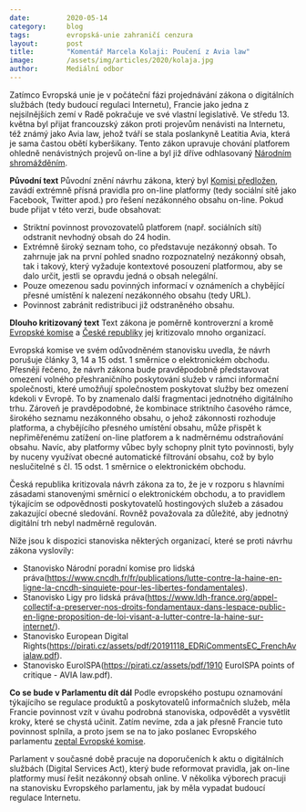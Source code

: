 ```yaml
---
date:         2020-05-14
category:     blog
tags:         evropská-unie zahraničí cenzura
layout:       post
title:        "Komentář Marcela Kolaji: Poučení z Avia law"
image:        /assets/img/articles/2020/kolaja.jpg
author:       Mediální odbor
---  
```




Zatímco Evropská unie je v počáteční fázi projednávání zákona o digitálních službách (tedy budoucí regulaci Internetu), Francie jako jedna z nejsilnějších zemí v Radě pokračuje ve své vlastní legislativě. Ve středu 13. května byl přijat francouzský zákon proti projevům nenávisti na Internetu, též známý jako Avia law, jehož tváří se stala poslankyně Leatitia Avia, která je sama častou obětí kyberšikany. Tento zákon upravuje chování platforem ohledně nenávistných projevů on-line a byl již dříve odhlasovaný [Národním shromážděním](http://www.assemblee-nationale.fr/dyn/15/textes/l15t0388_texte-adopte-seance).

**Původní text**
Původní znění návrhu zákona, který byl [Komisi předložen](https://pirati.cz/assets/pdf/notification_draft_2019_412_F_CS.pdf), zavádí extrémně přísná pravidla pro on-line platformy (tedy sociální sítě jako Facebook, Twitter apod.) pro řešení nezákonného obsahu on-line. Pokud bude přijat v této verzi, bude obsahovat:

* Striktní povinnost provozovatelů platforem (např. sociálních sítí) odstranit nevhodný obsah do 24 hodin.
* Extrémně široký seznam toho, co představuje nezákonný obsah. To zahrnuje jak na první pohled snadno rozpoznatelný nezákonný obsah, tak i takový, který vyžaduje kontextové posouzení platformou, aby se dalo určit, jestli se opravdu jedná o obsah nelegální.
* Pouze omezenou sadu povinných informací v oznámeních a chybějící přesné umístění k nalezení nezákonného obsahu (tedy URL).
* Povinnost zabránit redistribuci již odstraněného obsahu.


**Dlouho kritizovaný text**
Text zákona je poměrně kontroverzní a kromě [Evropské komise](https://cdn2.nextinpact.com/medias/observations-commission-europeenne-proposition-de-loi-avia.pdf) a [České republiky](https://www.nextinpact.com/news/108453-loi-contre-cyberhaine-avis-circonstancie-et-critique-republique-tcheque.htm) jej kritizovalo mnoho organizací.

Evropská komise ve svém odůvodněném stanovisku uvedla, že návrh porušuje články 3, 14 a 15 odst. 1 směrnice o elektronickém obchodu. Přesněji řečeno, že návrh zákona bude pravděpodobně představovat omezení volného přeshraničního poskytování služeb v rámci informační společnosti, které umožňují společnostem poskytovat služby bez omezení kdekoli v Evropě. To by znamenalo další fragmentaci jednotného digitálního trhu. Zároveň je pravděpodobné, že kombinace striktního časového rámce, širokého seznamu nezákonného obsahu, o jehož zákonnosti rozhoduje platforma, a chybějícího přesného umístění obsahu, může přispět k nepřiměřenému zatížení on-line platforem a k nadměrnému odstraňování obsahu. Navíc, aby platformy vůbec byly schopny plnit tyto povinnosti, byly by nuceny využívat obecné automatické filtrování obsahu, což by bylo neslučitelné s čl. 15 odst. 1 směrnice o elektronickém obchodu.

Česká republika kritizovala návrh zákona za to, že je v rozporu s hlavními zásadami stanovenými směrnicí o elektronickém obchodu, a to pravidlem týkajícím se odpovědnosti poskytovatelů hostingových služeb a zásadou zakazující obecné sledování. Rovněž považovala za důležité, aby jednotný digitální trh nebyl nadměrně regulován.

Níže jsou k dispozici stanoviska některých organizací, které se proti návrhu zákona vyslovily:

* Stanovisko Národní poradní komise pro lidská práva(https://www.cncdh.fr/fr/publications/lutte-contre-la-haine-en-ligne-la-cncdh-sinquiete-pour-les-libertes-fondamentales).
* Stanovisko Ligy pro lidská práva(https://www.ldh-france.org/appel-collectif-a-preserver-nos-droits-fondamentaux-dans-lespace-public-en-ligne-proposition-de-loi-visant-a-lutter-contre-la-haine-sur-internet/).
* Stanovisko European Digital Rights(https://pirati.cz/assets/pdf/20191118_EDRiCommentsEC_FrenchAvialaw.pdf).
* Stanovisko EuroISPA(https://pirati.cz/assets/pdf/1910 EuroISPA points of critique - AVIA law.pdf).

**Co se bude v Parlamentu dít dál**
Podle evropského postupu oznamování týkajícího se regulace produktů a poskytovatelů informačních služeb, měla Francie povinnost vzít v úvahu podrobná stanoviska, odpovědět a vysvětlit kroky, které se chystá učinit. Zatím nevíme, zda a jak přesně Francie tuto povinnost splnila, a proto jsem se na to jako poslanec Evropského parlamentu [zeptal Evropské komise](https://www.europarl.europa.eu/doceo/document/E-9-2020-002235_CS.html).

Parlament v současné době pracuje na doporučeních k aktu o digitálních službách (Digital Services Act), který bude reformovat pravidla, jak on-line platformy musí řešit nezákonný obsah online. V několika výborech pracuji na stanovisku Evropského parlamentu, jak by měla vypadat budoucí regulace Internetu. 

